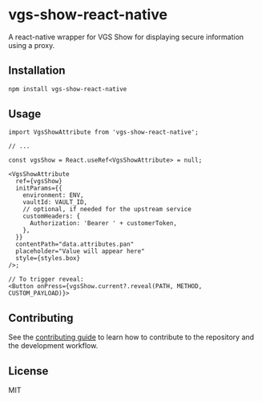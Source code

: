 # vgs-show-react-native

A react-native wrapper for VGS Show for displaying secure information using a proxy.

## Installation

```sh
npm install vgs-show-react-native
```

## Usage

```tsx
import VgsShowAttribute from 'vgs-show-react-native';

// ...

const vgsShow = React.useRef<VgsShowAttribute> = null;

<VgsShowAttribute
  ref={vgsShow}
  initParams={{
    environment: ENV,
    vaultId: VAULT_ID,
    // optional, if needed for the upstream service
    customHeaders: {
      Authorization: 'Bearer ' + customerToken,
    },
  }}
  contentPath="data.attributes.pan"
  placeholder="Value will appear here"
  style={styles.box}
/>;

// To trigger reveal:
<Button onPress={vgsShow.current?.reveal(PATH, METHOD, CUSTOM_PAYLOAD)}>
```

## Contributing

See the [contributing guide](CONTRIBUTING.md) to learn how to contribute to the repository and the development workflow.

## License

MIT
